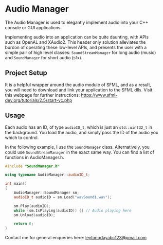 # Audio Manager

The Audio Manager is used to elegantly implement audio into your C++ console or GUI applications. 

Implementing audio into an application can be quite daunting, with APIs such as OpenAL and XAudio2. This header only solution alleviates the burdon of operating these low-level APIs, and presents the user with a simple pair of high level classes: ```SoundStreamManager``` for long audio (music) and ```SoundManager``` for short audio (sfx). 


## Project Setup

It is a helpful wrapper around the audio module of SFML, and as a result, you will need to download and link your application to the SFML dlls. 
Visit this webpage for further instructions: https://www.sfml-dev.org/tutorials/2.5/start-vc.php

## Usage
Each audio has an ID, of type ```audioID_t```, which is just an ```std::uint32_t``` in the background. You load the audio, and simply pass the ID of the audio you which to control.

In the following example, I use the ```SoundManager``` class. Alternatively, you could use ```SoundStreamManager``` in the exact same way. You can find a list of functions in AudioManager.h.

```cpp
#include "SoundManager.h"

using typename AudioManager::audioID_t;

int main()
{
	AudioManager::SoundManager sm;
	audioID_t audioID = sm.Load("wavSound1.wav");

	sm.Play(audioID);
	while (sm.IsPlaying(audioID)) {} // Audio playing here
	sm.Unload(audioID);

	return 0;
}
```

Contact me for general enqueries here: leytonodayabc123@gmail.com
